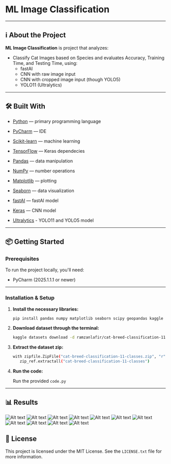 # ML Image Classification

---

## ℹ️ About the Project

**ML Image Classification** is project that analyzes:

- Classify Cat Images based on Species and evaluates Accuracy, Training Time, and Testing Time, using:
  - fastAI
  - CNN with raw image input
  - CNN with cropped image input (though YOLO5)
  - YOLO11 (Ultralytics)

---

## 🛠️ Built With

- [Python](https://www.python.org/) — primary programming language
- [PyCharm](https://www.jetbrains.com/pycharm/) — IDE

- [Scikit-learn](https://scikit-learn.org/stable/) — machine learning
- [TensorFlow](https://www.tensorflow.org/) — Keras dependecies
- [Pandas](https://pandas.pydata.org/) — data manipulation
- [NumPy](https://numpy.org/) — number operations
- [Matplotlib](https://matplotlib.org/) — plotting
- [Seaborn](https://seaborn.pydata.org/) — data visualization
- [fastAI](https://www.fast.ai/) — fastAI model
- [Keras](https://keras.io/) — CNN model
- [Ultralytics](https://www.ultralytics.com/) - YOLO11 and YOLO5 model

---

## 📦 Getting Started

### Prerequisites

To run the project locally, you'll need:

- PyCharm (2025.1.1.1 or newer)

---

### Installation & Setup

1. **Install the necessary libraries:**

   ```bash
   pip install pandas numpy matplotlib seaborn scipy geopandas kaggle

2. **Download dataset through the terminal:**

   ```bash
   kaggle datasets download -d ramzanlafir/cat-breed-classification-11-classes

3. **Extract the dataset zip:**

   ```bash
   with zipfile.ZipFile("cat-breed-classification-11-classes.zip", "r") as zip_ref:
      zip_ref.extractall("cat-breed-classification-11-classes")

4. **Run the code:**

   Run the provided `code.py`

---

## 📊 Results

![Alt text](Figure_1.jpg?raw=true "Title")
![Alt text](Figure_2.jpg?raw=true "Title")
![Alt text](Figure_3.jpg?raw=true "Title")
![Alt text](Figure_4.jpg?raw=true "Title")
![Alt text](Figure_5.jpg?raw=true "Title")
![Alt text](Figure_6.jpg?raw=true "Title")
![Alt text](Figure_7.jpg?raw=true "Title")
![Alt text](Figure_8.jpg?raw=true "Title")
![Alt text](Figure_9.jpg?raw=true "Title")
![Alt text](Figure_10.jpg?raw=true "Title")
![Alt text](Figure_11.jpg?raw=true "Title")

## 📃 License

This project is licensed under the MIT License. See the `LICENSE.txt` file for more information.
